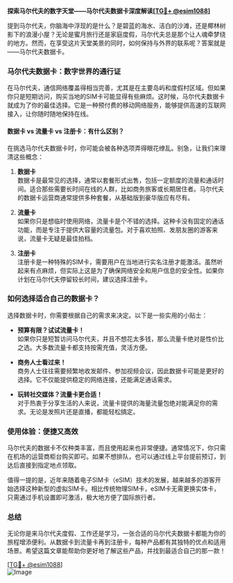 **探索马尔代夫的数字天堂——马尔代夫数据卡深度解读[[TG💪+ @esim1088](https://t.me/s/esim1088)]**

提到马尔代夫，你脑海中浮现的是什么？是碧蓝的海水、洁白的沙滩，还是椰林树影下的浪漫小屋？无论是蜜月旅行还是家庭度假，马尔代夫总是那个让人魂牵梦绕的地方。然而，在享受这片天堂美景的同时，如何保持与外界的联系呢？答案就是——马尔代夫数据卡。

### 马尔代夫数据卡：数字世界的通行证

在马尔代夫，通信网络覆盖得相当完善，尤其是在主要岛屿和度假村区域。但如果你只是短期访问，购买当地的SIM卡可能显得有些麻烦。这时候，马尔代夫数据卡就成为了你的最佳选择。它是一种预付费的移动网络服务，能够提供高速的互联网接入，让你随时随地保持在线。

#### 数据卡 vs 流量卡 vs 注册卡：有什么区别？

在挑选马尔代夫数据卡时，你可能会被各种选项弄得眼花缭乱。别急，让我们来理清这些概念：

1. **数据卡**  
   数据卡是最常见的选择，通常以套餐形式出售，包括一定额度的流量和通话时间。适合那些需要长时间在线的人群，比如商务旅客或长期居住者。马尔代夫的数据卡运营商通常提供多种套餐，从基础版到豪华版应有尽有。

2. **流量卡**  
   如果你只是想临时使用网络，流量卡是个不错的选择。这种卡没有固定的通话功能，而是专注于提供大容量的流量包。对于喜欢拍照、发朋友圈的游客来说，流量卡无疑是最佳拍档。

3. **注册卡**  
   注册卡是一种特殊的SIM卡，需要用户在当地进行实名注册才能激活。虽然听起来有点麻烦，但实际上这是为了确保网络安全和用户信息的安全性。如果你计划在马尔代夫停留较长时间，建议选择注册卡。

### 如何选择适合自己的数据卡？

选择数据卡时，你需要根据自己的需求来决定。以下是一些实用的小贴士：

- **预算有限？试试流量卡！**  
  如果你只是短暂访问马尔代夫，并且不想花太多钱，那么流量卡绝对是性价比之选。大多数流量卡都支持按需充值，灵活方便。

- **商务人士看过来！**  
  商务人士往往需要频繁地收发邮件、参加视频会议，因此数据卡可能是更好的选择。它不仅能提供稳定的网络连接，还能满足通话需求。

- **玩转社交媒体？流量卡更合适！**  
  对于热衷于分享生活的人来说，流量卡提供的海量流量包绝对能满足你的需求。无论是发照片还是直播，都能轻松搞定。

### 使用体验：便捷又高效

马尔代夫的数据卡不仅种类丰富，而且使用起来也非常便捷。通常情况下，你只需在机场的运营商柜台购买即可。如果不想排队，也可以通过线上平台提前预订，到达后直接到指定地点领取。

值得一提的是，近年来随着电子SIM卡（eSIM）技术的发展，越来越多的游客开始选择这种新型的虚拟SIM卡。相比传统物理SIM卡，eSIM卡无需更换实体卡，只需通过手机设置即可激活，极大地方便了国际旅行者。

### 总结

无论你是来马尔代夫度假、工作还是学习，一张合适的马尔代夫数据卡都能为你的旅程增添便利。从数据卡到流量卡再到注册卡，每种产品都有其独特的优点和适用场景。希望这篇文章能帮助你更好地了解这些产品，并找到最适合自己的那一款！

[[TG💪+ @esim1088](https://t.me/s/esim1088)]  
![Image](https://i.postimg.cc/4NQfJmqS/Snipaste-2025-05-13-00-14-12.png)